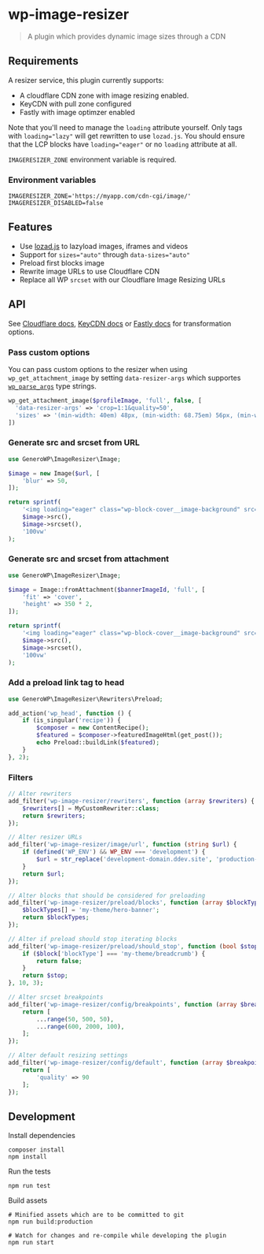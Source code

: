 # wp-image-resizer

> A plugin which provides dynamic image sizes through a CDN

## Requirements

A resizer service, this plugin currently supports:

- A cloudflare CDN zone with image resizing enabled.
- KeyCDN with pull zone configured
- Fastly with image optimzer enabled

Note that you'll need to manage the `loading` attribute yourself. Only tags with
`loading="lazy"` will get rewritten to use `lozad.js`. You should ensure that
the LCP blocks have `loading="eager"` or no `loading` attribute at all.

`IMAGERESIZER_ZONE` environment variable is required.

### Environment variables

```
IMAGERESIZER_ZONE='https://myapp.com/cdn-cgi/image/'
IMAGERESIZER_DISABLED=false
```

## Features

- Use [lozad.js](https://github.com/ApoorvSaxena/lozad.js/) to lazyload images, iframes and videos
- Support for `sizes="auto"` through `data-sizes="auto"`
- Preload first blocks image
- Rewrite image URLs to use Cloudflare CDN
- Replace all WP `srcset` with our Cloudflare Image Resizing URLs

## API

See [Cloudflare docs](https://developers.cloudflare.com/images/image-resizing/url-format/#options), [KeyCDN docs](https://www.keycdn.com/support/image-processing) or [Fastly docs](https://developer.fastly.com/reference/io/) for transformation options.

### Pass custom options

You can pass custom options to the resizer when using `wp_get_attachment_image` by setting `data-resizer-args` which supportes [`wp_parse_args`](https://developer.wordpress.org/reference/functions/wp_parse_args/) type strings.

```php
wp_get_attachment_image($profileImage, 'full', false, [
  'data-resizer-args' => 'crop=1:1&quality=50',
  'sizes' => '(min-width: 40em) 48px, (min-width: 68.75em) 56px, (min-width: 87.5em) 64px, 40px'
])
```

### Generate src and srcset from URL

```php
use GeneroWP\ImageResizer\Image;

$image = new Image($url, [
    'blur' => 50,
]);

return sprintf(
    '<img loading="eager" class="wp-block-cover__image-background" src="%s" srcset="%s" sizes="%s">',
    $image->src(),
    $image->srcset(),
    '100vw'
);
```

### Generate src and srcset from attachment

```php
use GeneroWP\ImageResizer\Image;

$image = Image::fromAttachment($bannerImageId, 'full', [
    'fit' => 'cover',
    'height' => 350 * 2,
]);

return sprintf(
    '<img loading="eager" class="wp-block-cover__image-background" src="%s" srcset="%s" sizes="%s">',
    $image->src(),
    $image->srcset(),
    '100vw'
);
```

### Add a preload link tag to head

```php
use GeneroWP\ImageResizer\Rewriters\Preload;

add_action('wp_head', function () {
    if (is_singular('recipe')) {
        $composer = new ContentRecipe();
        $featured = $composer->featuredImageHtml(get_post());
        echo Preload::buildLink($featured);
    }
}, 2);
```

### Filters

```php
// Alter rewriters
add_filter('wp-image-resizer/rewriters', function (array $rewriters) {
    $rewriters[] = MyCustomRewriter::class;
    return $rewriters;
});

// Alter resizer URLs
add_filter('wp-image-resizer/image/url', function (string $url) {
    if (defined('WP_ENV') && WP_ENV === 'development') {
        $url = str_replace('development-domain.ddev.site', 'production-domain.com', $url);
    }
    return $url;
});

// Alter blocks that should be considered for preloading
add_filter('wp-image-resizer/preload/blocks', function (array $blockTypes) {
    $blockTypes[] = 'my-theme/hero-banner';
    return $blockTypes;
});

// Alter if preload should stop iterating blocks
add_filter('wp-image-resizer/preload/should_stop', function (bool $stop, array $block, array $blocks) {
    if ($block['blockType'] === 'my-theme/breadcrumb') {
        return false;
    }
    return $stop;
}, 10, 3);

// Alter srcset breakpoints
add_filter('wp-image-resizer/config/breakpoints', function (array $breakpoints) {
    return [
        ...range(50, 500, 50),
        ...range(600, 2000, 100),
    ];
});

// Alter default resizing settings
add_filter('wp-image-resizer/config/default', function (array $breakpoints) {
    return [
        'quality' => 90
    ];
});
```



## Development

Install dependencies

    composer install
    npm install

Run the tests

    npm run test

Build assets

    # Minified assets which are to be committed to git
    npm run build:production

    # Watch for changes and re-compile while developing the plugin
    npm run start

